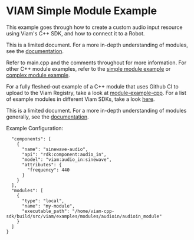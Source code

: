# VIAM Simple Module Example
This example goes through how to create a custom audio input resource using Viam's C++ SDK, and how to connect it to a Robot.

This is a limited document. For a more in-depth understanding of modules, see the [documentation](https://docs.viam.com/registry/).

Refer to main.cpp and the comments throughout for more information. For other C++ module examples, refer to the [simple module example](https://github.com/viamrobotics/viam-cpp-sdk/tree/main/src/viam/examples/modules/simple) or [complex module example](https://github.com/viamrobotics/viam-cpp-sdk/tree/main/src/viam/examples/modules/complex).

For a fully fleshed-out example of a C++ module that uses Github CI to upload to the Viam Registry, take a look at [module-example-cpp](https://github.com/viamrobotics/module-example-cpp). For a list of example modules in different Viam SDKs, take a look [here](https://github.com/viamrobotics/upload-module/#example-repos).

This is a limited document. For a more in-depth understanding of modules generally, see the [documentation](https://docs.viam.com/program/extend/modular-resources/).


Example Configuration:
```json{
  "components": [
    {
      "name": "sinewave-audio",
      "api": "rdk:component:audio_in",
      "model": "viam:audio_in:sinewave",
      "attributes": {
        "frequency": 440
      }
    }
  ],
  "modules": [
    {
      "type": "local",
      "name": "my-module",
      "executable_path": "/home/viam-cpp-sdk/build/src/viam/examples/modules/audioin/audioin_module"
    }
  ]
}
```

